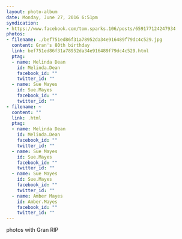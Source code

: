 ```yaml
---
layout: photo-album
date: Monday, June 27, 2016 6:51pm
syndication:
- https://www.facebook.com/tom.sparks.106/posts/659177124247934
photos:
- filename: ./bef751ed86f31a78952da34e916489f79dc4c529.jpg
  content: Gran's 80th birthday
  link: bef751ed86f31a78952da34e916489f79dc4c529.html
  ptag:
  - name: Melinda Dean
    id: Melinda.Dean
    facebook_id: ""
    twitter_id: ""
  - name: Sue Mayes
    id: Sue.Mayes
    facebook_id: ""
    twitter_id: ""
- filename: ~
  content: ""
  link: .html
  ptag:
  - name: Melinda Dean
    id: Melinda.Dean
    facebook_id: ""
    twitter_id: ""
  - name: Sue Mayes
    id: Sue.Mayes
    facebook_id: ""
    twitter_id: ""
  - name: Sue Mayes
    id: Sue.Mayes
    facebook_id: ""
    twitter_id: ""
  - name: Amber Mayes
    id: Amber.Mayes
    facebook_id: ""
    twitter_id: ""
---
```

photos with Gran RIP
